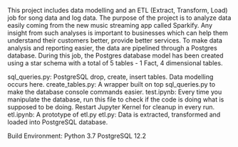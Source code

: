 This project includes data modelling and an ETL (Extract, Transform, Load) job for song data and log data. The purpose of the project
is to analyze data easily coming from the new music streaming app called Sparkify. Any insight from such analyses is important to businesses
which can help them understand their customers better, provide better services. To make data analysis and reporting easier, the data are 
pipelined through a Postgres database. During this job, the Postgres database model has been created using a star schema with a total of 
5 tables - 1 Fact, 4 dimensional tables.

sql_queries.py: PostgreSQL drop, create, insert tables. Data modelling occurs here.
create_tables.py: A wrapper built on top sql_queries.py to make the database console commands easier.
test.ipynb: Every time you manipulate the database, run this file to check if the code is doing what is supposed to be doing.
            Restart Jupyter Kernel for cleanup in every run.
etl.ipynb: A prototype of etl.py
etl.py: Data is extracted, transformed and loaded into PostgreSQL database.

Build Environment:
Python 3.7
PostgreSQL 12.2
